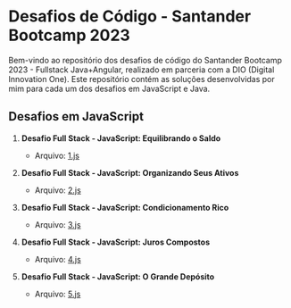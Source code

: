 # Desafios de Código - Santander Bootcamp 2023

Bem-vindo ao repositório dos desafios de código do Santander Bootcamp 2023 - Fullstack Java+Angular, realizado em parceria com a DIO (Digital Innovation One). Este repositório contém as soluções desenvolvidas por mim para cada um dos desafios em JavaScript e Java.

## Desafios em JavaScript

1. **Desafio Full Stack - JavaScript: Equilibrando o Saldo**
   - Arquivo: [1.js](https://github.com/gabisoaress18/Desafios-Full-Stack-Bootcamp-Santander/blob/main/1.js)

2. **Desafio Full Stack - JavaScript: Organizando Seus Ativos**
   - Arquivo: [2.js](https://github.com/gabisoaress18/Desafios-Full-Stack-Bootcamp-Santander/blob/main/2.js)

3. **Desafio Full Stack - JavaScript: Condicionamento Rico**
   - Arquivo: [3.js](https://github.com/gabisoaress18/Desafios-Full-Stack-Bootcamp-Santander/blob/main/3.js)

4. **Desafio Full Stack - JavaScript: Juros Compostos**
   - Arquivo: [4.js](https://github.com/gabisoaress18/Desafios-Full-Stack-Bootcamp-Santander/blob/main/4.js)

5. **Desafio Full Stack - JavaScript: O Grande Depósito**
   - Arquivo: [5.js](https://github.com/gabisoaress18/Desafios-Full-Stack-Bootcamp-Santander/blob/main/5.js)
